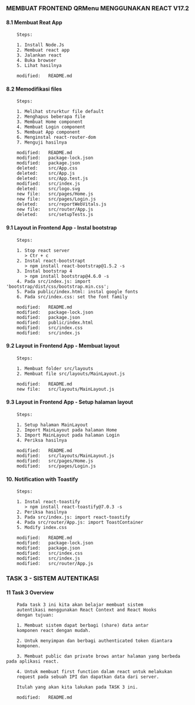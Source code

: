 ### MEMBUAT FRONTEND QRMenu MENGGUNAKAN REACT V17.2


#### 8.1 Membuat Reat App


        Steps:

        1. Install Node.Js
        2. Membuat react app
        3. Jalankan react
        4. Buka browser
        5. Lihat hasilnya

        modified:   README.md


#### 8.2 Memodifikasi files


        Steps:

        1. Melihat strurktur file default
        2. Menghapus beberapa file
        3. Membuat Home component
        4. Membuat Login component
        5. Membuat App component
        6. Menginstal react-router-dom
        7. Menguji hasilnya

        modified:   README.md
        modified:   package-lock.json
        modified:   package.json
        deleted:    src/App.css
        deleted:    src/App.js
        deleted:    src/App.test.js
        modified:   src/index.js
        deleted:    src/logo.svg
        new file:   src/pages/Home.js
        new file:   src/pages/Login.js
        deleted:    src/reportWebVitals.js
        new file:   src/router/App.js
        deleted:    src/setupTests.js



#### 9.1 Layout in Frontend App - Instal bootstrap

        Steps:

        1. Stop react server
           > Ctr + c
        2. Instal react-bootstrapt
           > npm install react-bootstrap@1.5.2 -s
        3. Instal bootstrap 4
           > npm install bootstrap@4.6.0 -s
        4. Pada src/index.js: import 'bootstrap/dist/css/bootstrap.min.css';
        5. Pada public/index.html: instal google fonts
        6. Pada src/index.css: set the font family

        modified:   README.md
        modified:   package-lock.json
        modified:   package.json
        modified:   public/index.html
        modified:   src/index.css
        modified:   src/index.js



#### 9.2 Layout in Frontend App - Membuat layout

        Steps:

        1. Membuat folder src/layouts
        2. Membuat file src/layouts/MainLayout.js

        modified:   README.md
        new file:   src/layouts/MainLayout.js



#### 9.3 Layout in Frontend App - Setup halaman layout

        Steps:

        1. Setup halaman MainLayout
        2. Import MainLayout pada halaman Home
        3. Import MainLayout pada halaman Login
        4. Periksa hasilnya

        modified:   README.md
        modified:   src/layouts/MainLayout.js
        modified:   src/pages/Home.js
        modified:   src/pages/Login.js



#### 10. Notification with Toastify

        Steps:

        1. Instal react-toastify
           > npm install react-toastify@7.0.3 -s
        2. Periksa hasilnya
        3. Pada src/index.js: import react-toastify
        4. Pada src/router/App.js: import ToastContainer
        5. Modify index.css

        modified:   README.md
        modified:   package-lock.json
        modified:   package.json
        modified:   src/index.css
        modified:   src/index.js
        modified:   src/router/App.js



### TASK 3 - SISTEM AUTENTIKASI


#### 11 Task 3 Overview

        Pada task 3 ini kita akan belajar membuat sistem
        autentikasi menggunakan React Context and React Hooks
        dengan tujuan: 

        1. Membuat sistem dapat berbagi (share) data antar
        komponen react dengan mudah.

        2. Untuk menyimpan dan berbagi authenticated token diantara 
        komponen.

        3. Membuat public dan private brows antar halaman yang berbeda pada aplikasi react.

        4. Untuk membuat first function dalam react untuk melakukan
        request pada sebuah IPI dan dapatkan data dari server.

        Itulah yang akan kita lakukan pada TASK 3 ini.

        modified:   README.md

        



